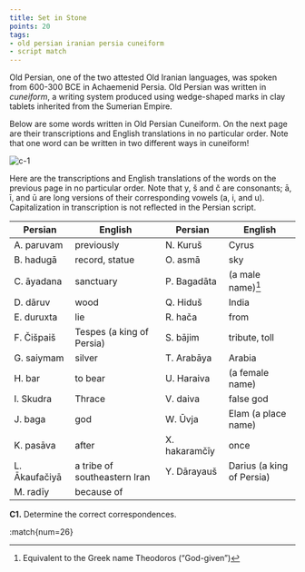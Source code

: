 ```yaml
---
title: Set in Stone
points: 20
tags: 
- old persian iranian persia cuneiform
- script match
---
```


Old Persian, one of the two attested Old Iranian languages, was spoken from 600-300 BCE in Achaemenid
Persia. Old Persian was written in *cuneiform*, a writing system produced using wedge-shaped marks in clay
tablets inherited from the Sumerian Empire.

Below are some words written in Old Persian Cuneiform. On the next page are their transcriptions and
English translations in no particular order. Note that one word can be written in two different ways in
cuneiform!

![c-1](../../../pimg/naclo2020c-1.png)


Here are the transcriptions and English translations of the words on the previous page in no particular
order. Note that y, š and č are consonants; ā, ī, and ū are long versions of their corresponding vowels
(a, i, and u). Capitalization in transcription is not reflected in the Persian script.

| Persian | English | Persian | English |
|-|-|-|-|
| A. paruvam | previously | N. Kuruš | Cyrus
| B. hadugā | record, statue | O. asmā | sky
| C. āyadana | sanctuary | P. Bagadāta | (a male name)[^1]
| D. dāruv | wood | Q. Hiduš | India
| E. duruxta | lie | R. hača | from
| F. Čišpaiš | Tespes (a king of Persia) | S. bājim | tribute, toll
| G. saiymam | silver | T. Arabāya | Arabia
| H. bar | to bear | U. Haraiva | (a female name)
| I. Skudra | Thrace | V. daiva | false god
| J. baga | god | W. Ūvja | Elam (a place name)
| K. pasāva | after | X. hakaramčīy | once
| L. Ākaufačiyā | a tribe of southeastern Iran | Y. Dārayauš | Darius (a king of Persia)
| M. radīy | because of

**C1.** Determine the correct correspondences.


:match{num=26}

[^1]: Equivalent to the Greek name Theodoros (“God-given”)